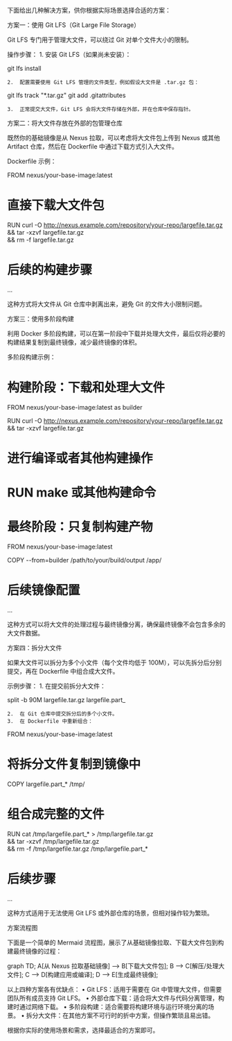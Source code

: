 下面给出几种解决方案，供你根据实际场景选择合适的方案：

方案一：使用 Git LFS（Git Large File Storage）

Git LFS 专门用于管理大文件，可以绕过 Git 对单个文件大小的限制。

操作步骤：
	1.	安装 Git LFS（如果尚未安装）：

git lfs install


	2.	配置需要使用 Git LFS 管理的文件类型，例如假设大文件是 .tar.gz 包：

git lfs track "*.tar.gz"
git add .gitattributes


	3.	正常提交大文件，Git LFS 会将大文件存储在外部，并在仓库中保存指针。

方案二：将大文件存放在外部的包管理仓库

既然你的基础镜像是从 Nexus 拉取，可以考虑将大文件包上传到 Nexus 或其他 Artifact 仓库，然后在 Dockerfile 中通过下载方式引入大文件。

Dockerfile 示例：

FROM nexus/your-base-image:latest

# 直接下载大文件包
RUN curl -O http://nexus.example.com/repository/your-repo/largefile.tar.gz \
    && tar -xzvf largefile.tar.gz \
    && rm -f largefile.tar.gz

# 后续的构建步骤
...

这种方式将大文件从 Git 仓库中剥离出来，避免 Git 的文件大小限制问题。

方案三：使用多阶段构建

利用 Docker 多阶段构建，可以在第一阶段中下载并处理大文件，最后仅将必要的构建结果复制到最终镜像，减少最终镜像的体积。

多阶段构建示例：

# 构建阶段：下载和处理大文件
FROM nexus/your-base-image:latest as builder

RUN curl -O http://nexus.example.com/repository/your-repo/largefile.tar.gz \
    && tar -xzvf largefile.tar.gz

# 进行编译或者其他构建操作
# RUN make 或其他构建命令

# 最终阶段：只复制构建产物
FROM nexus/your-base-image:latest

COPY --from=builder /path/to/your/build/output /app/

# 后续镜像配置
...

这种方式可以将大文件的处理过程与最终镜像分离，确保最终镜像不会包含多余的大文件数据。

方案四：拆分大文件

如果大文件可以拆分为多个小文件（每个文件均低于 100M），可以先拆分后分别提交，再在 Dockerfile 中组合成大文件。

示例步骤：
	1.	在提交前拆分大文件：

split -b 90M largefile.tar.gz largefile.part_


	2.	在 Git 仓库中提交拆分后的多个小文件。
	3.	在 Dockerfile 中重新组合：

FROM nexus/your-base-image:latest

# 将拆分文件复制到镜像中
COPY largefile.part_* /tmp/

# 组合成完整的文件
RUN cat /tmp/largefile.part_* > /tmp/largefile.tar.gz \
    && tar -xzvf /tmp/largefile.tar.gz \
    && rm -f /tmp/largefile.tar.gz /tmp/largefile.part_*

# 后续步骤
...



这种方式适用于无法使用 Git LFS 或外部仓库的场景，但相对操作较为繁琐。

方案流程图

下面是一个简单的 Mermaid 流程图，展示了从基础镜像拉取、下载大文件包到构建最终镜像的过程：

graph TD;
    A[从 Nexus 拉取基础镜像] --> B[下载大文件包];
    B --> C[解压/处理大文件];
    C --> D[构建应用或编译];
    D --> E[生成最终镜像];

以上四种方案各有优缺点：
	•	Git LFS：适用于需要在 Git 中管理大文件，但需要团队所有成员支持 Git LFS。
	•	外部仓库下载：适合将大文件与代码分离管理，构建时通过网络下载。
	•	多阶段构建：适合需要将构建环境与运行环境分离的场景。
	•	拆分大文件：在其他方案不可行时的折中方案，但操作繁琐且易出错。

根据你实际的使用场景和需求，选择最适合的方案即可。
